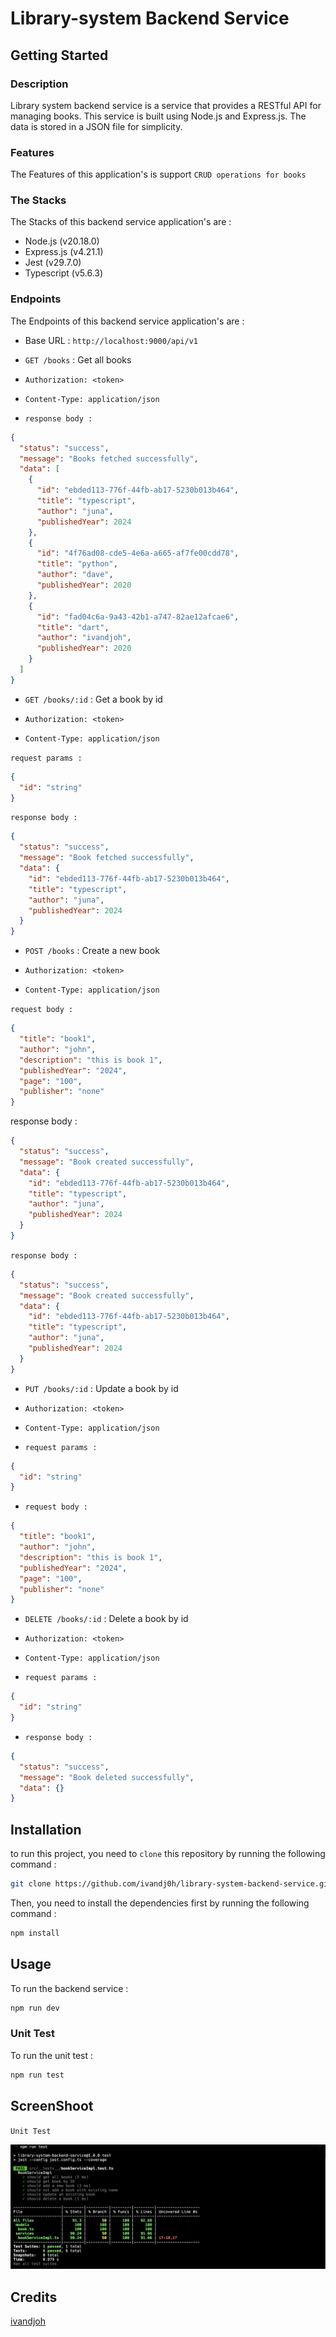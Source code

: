 # Library-system Backend Service

## Getting Started

### Description

Library system backend service is a service that provides a RESTful API for managing books. This service is built using Node.js and Express.js. The data is stored in a JSON file for simplicity.

### Features

The Features of this application's is support `CRUD operations for books`

### The Stacks

The Stacks of this backend service application's are :

- Node.js (v20.18.0)
- Express.js (v4.21.1)
- Jest (v29.7.0)
- Typescript (v5.6.3)

### Endpoints

The Endpoints of this backend service application's are :

- Base URL : `http://localhost:9000/api/v1`

- `GET /books` : Get all books

- `Authorization: <token>`
- `Content-Type: application/json`
- `response body :`

```json
{
  "status": "success",
  "message": "Books fetched successfully",
  "data": [
    {
      "id": "ebded113-776f-44fb-ab17-5230b013b464",
      "title": "typescript",
      "author": "juna",
      "publishedYear": 2024
    },
    {
      "id": "4f76ad08-cde5-4e6a-a665-af7fe00cdd78",
      "title": "python",
      "author": "dave",
      "publishedYear": 2020
    },
    {
      "id": "fad04c6a-9a43-42b1-a747-82ae12afcae6",
      "title": "dart",
      "author": "ivandjoh",
      "publishedYear": 2020
    }
  ]
}
```

- `GET /books/:id` : Get a book by id

- `Authorization: <token>`
- `Content-Type: application/json`

`request params :`

```json
{
  "id": "string"
}
```

`response body :`

```json
{
  "status": "success",
  "message": "Book fetched successfully",
  "data": {
    "id": "ebded113-776f-44fb-ab17-5230b013b464",
    "title": "typescript",
    "author": "juna",
    "publishedYear": 2024
  }
}
```

- `POST /books` : Create a new book

- `Authorization: <token>`
- `Content-Type: application/json`

`request body :`

```json
{
  "title": "book1",
  "author": "john",
  "description": "this is book 1",
  "publishedYear": "2024",
  "page": "100",
  "publisher": "none"
}
```

response body :

```json
{
  "status": "success",
  "message": "Book created successfully",
  "data": {
    "id": "ebded113-776f-44fb-ab17-5230b013b464",
    "title": "typescript",
    "author": "juna",
    "publishedYear": 2024
  }
}
```

`response body :`

```json
{
  "status": "success",
  "message": "Book created successfully",
  "data": {
    "id": "ebded113-776f-44fb-ab17-5230b013b464",
    "title": "typescript",
    "author": "juna",
    "publishedYear": 2024
  }
}
```

- `PUT /books/:id` : Update a book by id

- `Authorization: <token>`
- `Content-Type: application/json`

- `request params :`

```json
{
  "id": "string"
}
```

- `request body :`

```json
{
  "title": "book1",
  "author": "john",
  "description": "this is book 1",
  "publishedYear": "2024",
  "page": "100",
  "publisher": "none"
}
```

- `DELETE /books/:id` : Delete a book by id

- `Authorization: <token>`
- `Content-Type: application/json`

- `request params :`

```json
{
  "id": "string"
}
```

- `response body :`

```json
{
  "status": "success",
  "message": "Book deleted successfully",
  "data": {}
}
```

## Installation

to run this project, you need to `clone` this repository by running the following command :

```bash
git clone https://github.com/ivandj0h/library-system-backend-service.git
```

Then, you need to install the dependencies first by running the following command :

```bash
npm install
```

## Usage

To run the backend service :

```bash
npm run dev
```

### Unit Test

To run the unit test :

```bash
npm run test
```

## ScreenShoot

`Unit Test`

![Unit Test](/public/unit_test.png)

## Credits

[ivandjoh](https://linkedin.com/in/ivandjoh)

